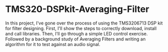 # TMS320-DSPkit-Averaging-Filter
In this project, I've gone over the process of using the TMS3206713 DSP kit for filter designing. First, I'll show the steps to correctly download, install and call libraries. Then, I'll go through a simple LED control exercise. Followed by a background study of Averaging Filters and writing an algorithm for it to test against an audio signal.
